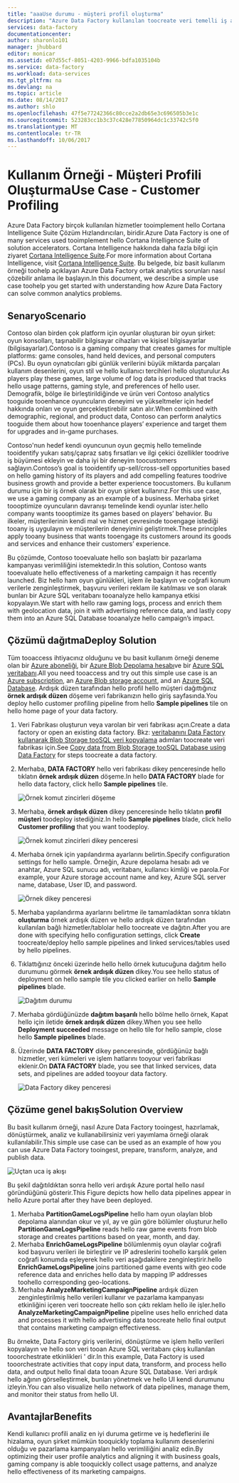 ```yaml
---
title: "aaaUse durumu - müşteri profil oluşturma"
description: "Azure Data Factory kullanılan toocreate veri temelli iş akışı (ardışık düzeni) tooprofile oyun müşteriler nasıl yapıldığını öğrenin."
services: data-factory
documentationcenter: 
author: sharonlo101
manager: jhubbard
editor: monicar
ms.assetid: e07d55cf-8051-4203-9966-bdfa1035104b
ms.service: data-factory
ms.workload: data-services
ms.tgt_pltfrm: na
ms.devlang: na
ms.topic: article
ms.date: 08/14/2017
ms.author: shlo
ms.openlocfilehash: 47f5e77242366c80cce2a2db65e3c696505b3e1c
ms.sourcegitcommit: 523283cc1b3c37c428e77850964dc1c33742c5f0
ms.translationtype: MT
ms.contentlocale: tr-TR
ms.lasthandoff: 10/06/2017
---
```

# <a name="use-case---customer-profiling"></a><span data-ttu-id="49ca7-103">Kullanım Örneği - Müşteri Profili Oluşturma</span><span class="sxs-lookup"><span data-stu-id="49ca7-103">Use Case - Customer Profiling</span></span>
<span data-ttu-id="49ca7-104">Azure Data Factory birçok kullanılan hizmetler tooimplement hello Cortana Intelligence Suite Çözüm Hızlandırıcıları, biridir.</span><span class="sxs-lookup"><span data-stu-id="49ca7-104">Azure Data Factory is one of many services used tooimplement hello Cortana Intelligence Suite of solution accelerators.</span></span>  <span data-ttu-id="49ca7-105">Cortana Intelligence hakkında daha fazla bilgi için ziyaret [Cortana Intelligence Suite](http://www.microsoft.com/cortanaanalytics).</span><span class="sxs-lookup"><span data-stu-id="49ca7-105">For more information about Cortana Intelligence, visit [Cortana Intelligence Suite](http://www.microsoft.com/cortanaanalytics).</span></span> <span data-ttu-id="49ca7-106">Bu belgede, biz basit kullanım örneği toohelp açıklayan Azure Data Factory ortak analytics sorunları nasıl çözebilir anlama ile başlayın.</span><span class="sxs-lookup"><span data-stu-id="49ca7-106">In this document, we describe a simple use case toohelp you get started with understanding how Azure Data Factory can solve common analytics problems.</span></span>

## <a name="scenario"></a><span data-ttu-id="49ca7-107">Senaryo</span><span class="sxs-lookup"><span data-stu-id="49ca7-107">Scenario</span></span>
<span data-ttu-id="49ca7-108">Contoso olan birden çok platform için oyunlar oluşturan bir oyun şirket: oyun konsolları, taşınabilir bilgisayar cihazları ve kişisel bilgisayarlar (bilgisayarlar).</span><span class="sxs-lookup"><span data-stu-id="49ca7-108">Contoso is a gaming company that creates games for multiple platforms: game consoles, hand held devices, and personal computers (PCs).</span></span> <span data-ttu-id="49ca7-109">Bu oyun oynatıcıları gibi günlük verilerini büyük miktarda parçaları kullanım desenlerini, oyun stil ve hello kullanıcı tercihleri hello oluşturulur.</span><span class="sxs-lookup"><span data-stu-id="49ca7-109">As players play these games, large volume of log data is produced that tracks hello usage patterns, gaming style, and preferences of hello user.</span></span>  <span data-ttu-id="49ca7-110">Demografik, bölge ile birleştirildiğinde ve ürün veri Contoso analytics tooguide tooenhance oyuncuların deneyimi ve yükseltmeler için hedef hakkında onları ve oyun gerçekleştirebilir satın alır.</span><span class="sxs-lookup"><span data-stu-id="49ca7-110">When combined with demographic, regional, and product data, Contoso can perform analytics tooguide them about how tooenhance players’ experience and target them for upgrades and in-game purchases.</span></span> 

<span data-ttu-id="49ca7-111">Contoso'nun hedef kendi oyuncunun oyun geçmiş hello temelinde tooidentify yukarı satış/çapraz satış fırsatları ve ilgi çekici özellikler toodrive iş büyümesi ekleyin ve daha iyi bir deneyim toocustomers sağlayın.</span><span class="sxs-lookup"><span data-stu-id="49ca7-111">Contoso’s goal is tooidentify up-sell/cross-sell opportunities based on hello gaming history of its players and add compelling features toodrive business growth and provide a better experience toocustomers.</span></span> <span data-ttu-id="49ca7-112">Bu kullanım durumu için bir iş örnek olarak bir oyun şirket kullanırız.</span><span class="sxs-lookup"><span data-stu-id="49ca7-112">For this use case, we use a gaming company as an example of a business.</span></span> <span data-ttu-id="49ca7-113">Merhaba şirket toooptimize oyuncuların davranışı temelinde kendi oyunlar ister.</span><span class="sxs-lookup"><span data-stu-id="49ca7-113">hello company wants toooptimize its games based on players’ behavior.</span></span> <span data-ttu-id="49ca7-114">Bu ilkeler, müşterilerinin kendi mal ve hizmet çevresinde tooengage istediği tooany iş uygulayın ve müşterilerin deneyimini geliştirmek.</span><span class="sxs-lookup"><span data-stu-id="49ca7-114">These principles apply tooany business that wants tooengage its customers around its goods and services and enhance their customers’ experience.</span></span>

<span data-ttu-id="49ca7-115">Bu çözümde, Contoso tooevaluate hello son başlattı bir pazarlama kampanyası verimliliğini istemektedir.</span><span class="sxs-lookup"><span data-stu-id="49ca7-115">In this solution, Contoso wants tooevaluate hello effectiveness of a marketing campaign it has recently launched.</span></span> <span data-ttu-id="49ca7-116">Biz hello ham oyun günlükleri, işlem ile başlayın ve coğrafi konum verilerle zenginleştirmek, başvuru verileri reklam ile katılması ve son olarak bunları bir Azure SQL veritabanı tooanalyze hello kampanya etkisi kopyalayın.</span><span class="sxs-lookup"><span data-stu-id="49ca7-116">We start with hello raw gaming logs, process and enrich them with geolocation data, join it with advertising reference data, and lastly copy them into an Azure SQL Database tooanalyze hello campaign’s impact.</span></span>

## <a name="deploy-solution"></a><span data-ttu-id="49ca7-117">Çözümü dağıtma</span><span class="sxs-lookup"><span data-stu-id="49ca7-117">Deploy Solution</span></span>
<span data-ttu-id="49ca7-118">Tüm tooaccess ihtiyacınız olduğunu ve bu basit kullanım örneği deneme olan bir [Azure aboneliği](https://azure.microsoft.com/pricing/free-trial/), bir [Azure Blob Depolama hesabı](../storage/common/storage-create-storage-account.md#create-a-storage-account)ve bir [Azure SQL veritabanı](../sql-database/sql-database-get-started.md).</span><span class="sxs-lookup"><span data-stu-id="49ca7-118">All you need tooaccess and try out this simple use case is an [Azure subscription](https://azure.microsoft.com/pricing/free-trial/), an [Azure Blob storage account](../storage/common/storage-create-storage-account.md#create-a-storage-account), and an [Azure SQL Database](../sql-database/sql-database-get-started.md).</span></span> <span data-ttu-id="49ca7-119">Ardışık düzen tarafından hello profil hello müşteri dağıttığınız **örnek ardışık düzen** döşeme veri fabrikanızın hello giriş sayfasında.</span><span class="sxs-lookup"><span data-stu-id="49ca7-119">You deploy hello customer profiling pipeline from hello **Sample pipelines** tile on hello home page of your data factory.</span></span>

1. <span data-ttu-id="49ca7-120">Veri Fabrikası oluşturun veya varolan bir veri fabrikası açın.</span><span class="sxs-lookup"><span data-stu-id="49ca7-120">Create a data factory or open an existing data factory.</span></span> <span data-ttu-id="49ca7-121">Bkz: [veritabanını Data Factory kullanarak Blob Storage tooSQL veri kopyalama](data-factory-copy-data-from-azure-blob-storage-to-sql-database.md) adımları toocreate veri fabrikası için.</span><span class="sxs-lookup"><span data-stu-id="49ca7-121">See [Copy data from Blob Storage tooSQL Database using Data Factory](data-factory-copy-data-from-azure-blob-storage-to-sql-database.md) for steps toocreate a data factory.</span></span>
2. <span data-ttu-id="49ca7-122">Merhaba, **DATA FACTORY** hello veri fabrikası dikey penceresinde hello tıklatın **örnek ardışık düzen** döşeme.</span><span class="sxs-lookup"><span data-stu-id="49ca7-122">In hello **DATA FACTORY** blade for hello data factory, click hello **Sample pipelines** tile.</span></span>

    ![Örnek komut zincirleri döşeme](./media/data-factory-samples/SamplePipelinesTile.png)
3. <span data-ttu-id="49ca7-124">Merhaba, **örnek ardışık düzen** dikey penceresinde hello tıklatın **profil müşteri** toodeploy istediğiniz.</span><span class="sxs-lookup"><span data-stu-id="49ca7-124">In hello **Sample pipelines** blade, click hello **Customer profiling** that you want toodeploy.</span></span>

    ![Örnek komut zincirleri dikey penceresi](./media/data-factory-samples/SampleTile.png)
4. <span data-ttu-id="49ca7-126">Merhaba örnek için yapılandırma ayarlarını belirtin.</span><span class="sxs-lookup"><span data-stu-id="49ca7-126">Specify configuration settings for hello sample.</span></span> <span data-ttu-id="49ca7-127">Örneğin, Azure depolama hesabı adı ve anahtar, Azure SQL sunucu adı, veritabanı, kullanıcı kimliği ve parola.</span><span class="sxs-lookup"><span data-stu-id="49ca7-127">For example, your Azure storage account name and key, Azure SQL server name, database, User ID, and password.</span></span>

    ![Örnek dikey penceresi](./media/data-factory-samples/SampleBlade.png)
5. <span data-ttu-id="49ca7-129">Merhaba yapılandırma ayarlarını belirtme ile tamamladıktan sonra tıklatın **oluşturma** örnek ardışık düzen ve hello ardışık düzen tarafından kullanılan bağlı hizmetler/tablolar hello toocreate ve dağıtın.</span><span class="sxs-lookup"><span data-stu-id="49ca7-129">After you are done with specifying hello configuration settings, click **Create** toocreate/deploy hello sample pipelines and linked services/tables used by hello pipelines.</span></span>
6. <span data-ttu-id="49ca7-130">Tıklattığınız önceki üzerinde hello hello örnek kutucuğuna dağıtım hello durumunu görmek **örnek ardışık düzen** dikey.</span><span class="sxs-lookup"><span data-stu-id="49ca7-130">You see hello status of deployment on hello sample tile you clicked earlier on hello **Sample pipelines** blade.</span></span>

    ![Dağıtım durumu](./media/data-factory-samples/DeploymentStatus.png)
7. <span data-ttu-id="49ca7-132">Merhaba gördüğünüzde **dağıtım başarılı** hello bölme hello örnek, Kapat hello için iletide **örnek ardışık düzen** dikey.</span><span class="sxs-lookup"><span data-stu-id="49ca7-132">When you see hello **Deployment succeeded** message on hello tile for hello sample, close hello **Sample pipelines** blade.</span></span>  
8. <span data-ttu-id="49ca7-133">Üzerinde **DATA FACTORY** dikey penceresinde, gördüğünüz bağlı hizmetler, veri kümeleri ve işlem hatlarını tooyour veri fabrikası eklenir.</span><span class="sxs-lookup"><span data-stu-id="49ca7-133">On **DATA FACTORY** blade, you see that linked services, data sets, and pipelines are added tooyour data factory.</span></span>  

    ![Data Factory dikey penceresi](./media/data-factory-samples/DataFactoryBladeAfter.png)

## <a name="solution-overview"></a><span data-ttu-id="49ca7-135">Çözüme genel bakış</span><span class="sxs-lookup"><span data-stu-id="49ca7-135">Solution Overview</span></span>
<span data-ttu-id="49ca7-136">Bu basit kullanım örneği, nasıl Azure Data Factory tooingest, hazırlamak, dönüştürmek, analiz ve kullanabilirsiniz veri yayımlama örneği olarak kullanılabilir.</span><span class="sxs-lookup"><span data-stu-id="49ca7-136">This simple use case can be used as an example of how you can use Azure Data Factory tooingest, prepare, transform, analyze, and publish data.</span></span>

![Uçtan uca iş akışı](./media/data-factory-customer-profiling-usecase/EndToEndWorkflow.png)

<span data-ttu-id="49ca7-138">Bu şekil dağıtıldıktan sonra hello veri ardışık Azure portal hello nasıl göründüğünü gösterir.</span><span class="sxs-lookup"><span data-stu-id="49ca7-138">This Figure depicts how hello data pipelines appear in hello Azure portal after they have been deployed.</span></span>

1. <span data-ttu-id="49ca7-139">Merhaba **PartitionGameLogsPipeline** hello ham oyun olayları blob depolama alanından okur ve yıl, ay ve gün göre bölümler oluşturur.</span><span class="sxs-lookup"><span data-stu-id="49ca7-139">hello **PartitionGameLogsPipeline** reads hello raw game events from blob storage and creates partitions based on year, month, and day.</span></span>
2. <span data-ttu-id="49ca7-140">Merhaba **EnrichGameLogsPipeline** bölümlenmiş oyun olaylar coğrafi kod başvuru verileri ile birleştirir ve IP adreslerini toohello karşılık gelen coğrafi konumda eşleyerek hello veri aşağıdakilere zenginleştirir.</span><span class="sxs-lookup"><span data-stu-id="49ca7-140">hello **EnrichGameLogsPipeline** joins partitioned game events with geo code reference data and enriches hello data by mapping IP addresses toohello corresponding geo-locations.</span></span>
3. <span data-ttu-id="49ca7-141">Merhaba **AnalyzeMarketingCampaignPipeline** ardışık düzen zenginleştirilmiş hello verileri kullanır ve pazarlama kampanyası etkinliğini içeren veri toocreate hello son çıktı reklam hello ile işler.</span><span class="sxs-lookup"><span data-stu-id="49ca7-141">hello **AnalyzeMarketingCampaignPipeline** pipeline uses hello enriched data and processes it with hello advertising data toocreate hello final output that contains marketing campaign effectiveness.</span></span>

<span data-ttu-id="49ca7-142">Bu örnekte, Data Factory giriş verilerini, dönüştürme ve işlem hello verileri kopyalayın ve hello son veri tooan Azure SQL veritabanı çıkış kullanılan tooorchestrate etkinlikleri ' dir.</span><span class="sxs-lookup"><span data-stu-id="49ca7-142">In this example, Data Factory is used tooorchestrate activities that copy input data, transform, and process hello data, and output hello final data tooan Azure SQL Database.</span></span>  <span data-ttu-id="49ca7-143">Veri ardışık hello ağının görselleştirmek, bunları yönetmek ve hello UI kendi durumunu izleyin.</span><span class="sxs-lookup"><span data-stu-id="49ca7-143">You can also visualize hello network of data pipelines, manage them, and monitor their status from hello UI.</span></span>

## <a name="benefits"></a><span data-ttu-id="49ca7-144">Avantajlar</span><span class="sxs-lookup"><span data-stu-id="49ca7-144">Benefits</span></span>
<span data-ttu-id="49ca7-145">Kendi kullanıcı profili analiz en iyi duruma getirme ve iş hedeflerini ile hizalama, oyun şirket mümkün tooquickly toplama kullanım desenlerini olduğu ve pazarlama kampanyaları hello verimliliğini analiz edin.</span><span class="sxs-lookup"><span data-stu-id="49ca7-145">By optimizing their user profile analytics and aligning it with business goals, gaming company is able tooquickly collect usage patterns, and analyze hello effectiveness of its marketing campaigns.</span></span>


